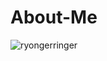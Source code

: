 # About-Me
![ryongerringer](https://komarev.com/ghpvc/?username=ryongerringer&label=Visitors&color=0e75b6&style=flat)
